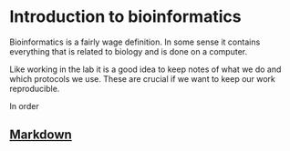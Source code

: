 # Introduction to bioinformatics

Bioinformatics is a fairly wage definition. In some sense it contains
everything that is related to biology and is done on a computer.

Like working in the lab it is a good idea to keep notes of what we do
and which protocols we use. These are crucial if we want to keep our
work reproducible.

In order 

## [Markdown](https://daringfireball.net/projects/markdown/basics)
